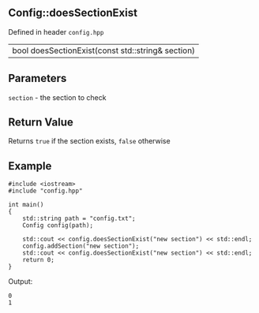 ## Config::doesSectionExist
Defined in header `config.hpp`

| |
| --- |
| bool doesSectionExist(const std::string& section) |

## Parameters
`section` - the section to check

## Return Value
Returns `true` if the section exists, `false` otherwise

## Example
```
#include <iostream>
#include "config.hpp"

int main()
{
    std::string path = "config.txt";
    Config config(path);
    
    std::cout << config.doesSectionExist("new section") << std::endl;
    config.addSection("new section");
    std::cout << config.doesSectionExist("new section") << std::endl;
    return 0;
}
```

Output:
```
0
1
```